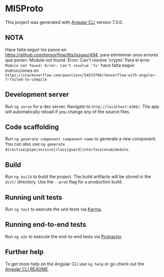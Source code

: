 # Ml5Proto

This project was generated with [Angular CLI](https://github.com/angular/angular-cli) version 7.3.0.

## NOTA ##
Hace falta seguir los pasos en https://github.com/tensorflow/tfjs/issues/494` para elimiminar unos errores que ponen: Module not found: Error: Can't resolve 'crypto'
Para el error `Module not found: Error: Can't resolve 'fs'` hace falta seguir instrucciones en `https://stackoverflow.com/questions/54533766/tensorflow-with-angular-7-failed-to-compile` 
## Development server

Run `ng serve` for a dev server. Navigate to `http://localhost:4200/`. The app will automatically reload if you change any of the source files.

## Code scaffolding

Run `ng generate component component-name` to generate a new component. You can also use `ng generate directive|pipe|service|class|guard|interface|enum|module`.

## Build

Run `ng build` to build the project. The build artifacts will be stored in the `dist/` directory. Use the `--prod` flag for a production build.

## Running unit tests

Run `ng test` to execute the unit tests via [Karma](https://karma-runner.github.io).

## Running end-to-end tests

Run `ng e2e` to execute the end-to-end tests via [Protractor](http://www.protractortest.org/).

## Further help

To get more help on the Angular CLI use `ng help` or go check out the [Angular CLI README](https://github.com/angular/angular-cli/blob/master/README.md).
